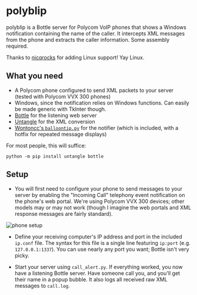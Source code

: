 # polyblip
polyblip is a Bottle server for Polycom VoIP phones that shows a Windows notification containing the name of the caller. It intercepts XML messages from the phone and extracts the caller information. Some assembly required.

Thanks to [nicqrocks](https://github.com/nicqrocks) for adding Linux support! Yay Linux.


## What you need
- A Polycom phone configured to send XML packets to your server (tested with Polycom VVX 300 phones)
- Windows, since the notification relies on Windows functions. Can easily be made generic with TkInter though.
- [Bottle](http://bottlepy.org/docs/dev/) for the listening web server
- [Untangle](https://github.com/stchris/untangle) for the XML conversion
- [Wontoncc's `balloontip.py`](https://gist.github.com/wontoncc/1808234) for the notifier (which is included, with a hotfix for repeated message displays)

For most people, this will suffice:

```
python -m pip install untangle bottle
```

## Setup
- You will first need to configure your phone to send messages to your server by enabling the "Incoming Call" telephony event notification on the phone's web portal. We're using Polycom VVX 300 devices; other models may or may not work (though I imagine the web portals and XML response messages are fairly standard).

![phone setup](https://i.imgur.com/c7Nid2r.png)

- Define your receiving computer's IP address and port in the included `ip.conf` file. The syntax for this file is a single line featuring `ip:port` (e.g. `127.0.0.1:1337`). You can use nearly any port you want; Bottle isn't very picky.

- Start your server using `call_alert.py`. If everything worked, you now have a listening Bottle server. Have someone call you, and you'll get their name in a popup bubble. It also logs all received raw XML messages to `call.log`.
